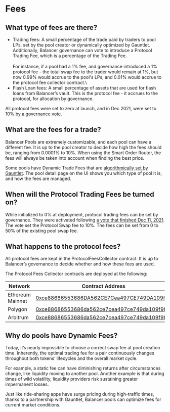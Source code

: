 # Fees

## What type of fees are there?

* Trading fees: A small percentage of the trade paid by traders to pool LPs, set by the pool creator or dynamically optimized by Gauntlet. Additionally, Balancer governance can vote to introduce a Protocol Trading Fee, which is a percentage of the Trading Fee.\
  \
  For instance, if a pool had a 1% fee, and governance introduced a 1% protocol fee - the total swap fee to the trader would remain at 1%, but now 0.99% would accrue to the pool's LPs, and 0.01% would accrue to the protocol fee collector contract.\\
* Flash Loan fees: A small percentage of assets that are used for flash loans from Balancer’s vault. This is the protocol fee - it accrues to the protocol, for allocation by governance.

All protocol fees were set to zero at launch, and in Dec 2021, were set to 10% [by a governance vote](https://vote.balancer.fi/#/proposal/0xf6238d70f45f4dacfc39dd6c2d15d2505339b487bbfe014457eba1d7e4d603e3).

## What are the fees for a trade?

Balancer Pools are extremely customizable, and each pool can have a different fee. It is up to the pool creator to decide how high the fees should be, ranging from 0.0001% to 10%. When using the Smart Order Router, the fees will always be taken into account when finding the best price.

Some pools have Dynamic Trade Fees that are [algorithmically set by Gauntlet](https://medium.com/gauntlet-networks/balancer-v2-pools-trading-fee-methodology-7a65df671b8c). The pool detail page on the UI shows you which type of pool it is, and how the fees are managed.

## When will the Protocol Trading Fees be turned on?

While initialized to 0% at deployment, protocol trading fees can be set by governance. They were activated following [a vote that finished Dec 11, 2021](https://vote.balancer.fi/#/proposal/0xf6238d70f45f4dacfc39dd6c2d15d2505339b487bbfe014457eba1d7e4d603e3). The vote set the Protocol Swap fee to 10%. The fees can be set from 0 to 50% of the existing pool swap fee.

## What happens to the protocol fees?

All protocol fees are kept in the ProtocolFeesCollector contract. It is up to Balancer’s governance to decide whether and how these fees are used.

The Protocol Fees Collector contracts are deployed at the following:

| Network          | Contract Address                                                                                                         |
| ---------------- | ------------------------------------------------------------------------------------------------------------------------ |
| Ethereum Mainnet | [0xce88686553686DA562CE7Cea497CE749DA109f9F](https://etherscan.io/address/0xce88686553686da562ce7cea497ce749da109f9f)    |
| Polygon          | [0xce88686553686da562ce7cea497ce749da109f9f](https://polygonscan.com/address/0xce88686553686da562ce7cea497ce749da109f9f) |
| Arbitrum         | [0xce88686553686da562ce7cea497ce749da109f9f](https://arbiscan.io/address/0xce88686553686da562ce7cea497ce749da109f9f)     |

## Why do pools have Dynamic Fees?

Today, it’s nearly impossible to choose a correct swap fee at pool creation time. Inherently, the optimal trading fee for a pair continuously changes throughout both tokens’ lifecycles and the overall market cycle.

For example, a static fee can have diminishing returns after circumstances change, like liquidity moving to another pool. Another example is that during times of wild volatility, liquidity providers risk sustaining greater impermanent losses.

Just like ride-sharing apps have surge pricing during high-traffic times, thanks to a partnership with Gauntlet, Balancer pools can optimize fees for current market conditions.
